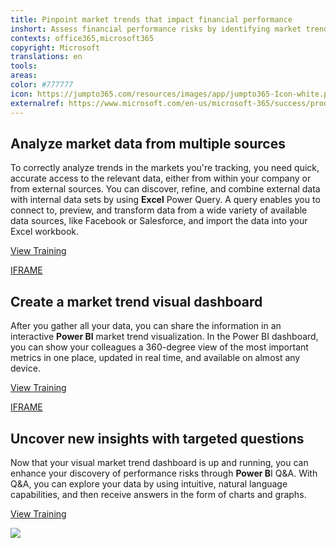 ```yaml
---
title: Pinpoint market trends that impact financial performance 
inshort: Assess financial performance risks by identifying market trends and reviewing internal and external data.
contexts: office365,microsoft365
copyright: Microsoft
translations: en
tools: 
areas: 
color: #777777
icon: https://jumpto365.com/resources/images/app/jumpto365-Icon-white.png
externalref: https://www.microsoft.com/en-us/microsoft-365/success/productivitylibrary/pinpoint-market-trends-that-impact-financial-performance
---
```


## Analyze market data from multiple sources

To correctly analyze trends in the markets you're tracking, you need quick, accurate access to the relevant data, either from within your company or from external sources. You can discover, refine, and combine external data with internal data sets by using **Excel** Power Query. A query enables you to connect to, preview, and transform data from a wide variety of available data sources, like Facebook or Salesforce, and import the data into your Excel workbook.

[View Training](https://support.office.com/article/Introduction-to-Microsoft-Power-Query-for-Excel-6E92E2F4-2079-4E1F-BAD5-89F6269CD605)

[IFRAME](https://www.microsoft.com/en-us/videoplayer/embed/RE1URXt)

## Create a market trend visual dashboard

After you gather all your data, you can share the information in an interactive **Power BI** market trend visualization. In the Power BI dashboard, you can show your colleagues a 360-degree view of the most important metrics in one place, updated in real time, and available on almost any device.

[View Training](https://powerbi.microsoft.com/guided-learning)

[IFRAME](https://www.microsoft.com/en-us/videoplayer/embed/RE1UK8Y)

## Uncover new insights with targeted questions

Now that your visual market trend dashboard is up and running, you can enhance your discovery of performance risks through **Power B**I Q&A. With Q&A, you can explore your data by using intuitive, natural language capabilities, and then receive answers in the form of charts and graphs.

[View Training](https://powerbi.microsoft.com/documentation/powerbi-service-q-and-a/)

![](http://img-prod-cms-rt-microsoft-com.akamaized.net/cms/api/am/imageFileData/RE1Ymzg?ver=d5bf)


